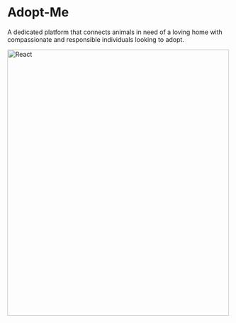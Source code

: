 # Adopt-Me
A dedicated platform that connects animals in need of a loving home with compassionate and responsible individuals looking to adopt.
<div>
<img src="https://w7.pngwing.com/pngs/235/872/png-transparent-react-computer-icons-redux-javascript-others-logo-symmetry-nodejs-thumbnail.png" alt="React" width="500" height="600">
</div>
